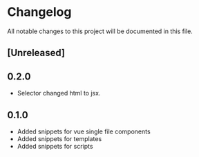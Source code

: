 # Changelog
All notable changes to this project will be documented in this file.

## [Unreleased]

## 0.2.0
- Selector changed html to jsx.

## 0.1.0

- Added snippets for vue single file components
- Added snippets for templates
- Added snippets for scripts
